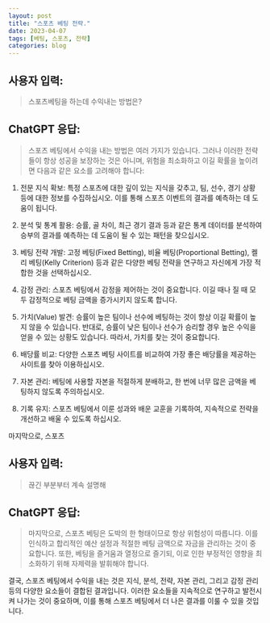 ```yaml
---
layout: post
title: "스포츠 베팅 전략."
date: 2023-04-07
tags: [베팅, 스포츠, 전략]
categories: blog
---
```


## 사용자 입력:
> 스포츠베팅을 하는데 수익내는 방법은?

## ChatGPT 응답:
> 스포츠 베팅에서 수익을 내는 방법은 여러 가지가 있습니다. 그러나 이러한 전략들이 항상 성공을 보장하는 것은 아니며, 위험을 최소화하고 이길 확률을 높이려면 다음과 같은 요소를 고려해야 합니다:

1. 전문 지식 확보: 특정 스포츠에 대한 깊이 있는 지식을 갖추고, 팀, 선수, 경기 상황 등에 대한 정보를 수집하십시오. 이를 통해 스포츠 이벤트의 결과를 예측하는 데 도움이 됩니다.

2. 분석 및 통계 활용: 승률, 골 차이, 최근 경기 결과 등과 같은 통계 데이터를 분석하여 승부의 결과를 예측하는 데 도움이 될 수 있는 패턴을 찾으십시오.

3. 베팅 전략 개발: 고정 베팅(Fixed Betting), 비율 베팅(Proportional Betting), 켈리 베팅(Kelly Criterion) 등과 같은 다양한 베팅 전략을 연구하고 자신에게 가장 적합한 것을 선택하십시오.

4. 감정 관리: 스포츠 베팅에서 감정을 제어하는 것이 중요합니다. 이길 때나 질 때 모두 감정적으로 베팅 금액을 증가시키지 않도록 합니다.

5. 가치(Value) 발견: 승률이 높은 팀이나 선수에 베팅하는 것이 항상 이길 확률이 높지 않을 수 있습니다. 반대로, 승률이 낮은 팀이나 선수가 승리할 경우 높은 수익을 얻을 수 있는 상황도 있습니다. 따라서, 가치를 찾는 것이 중요합니다.

6. 배당률 비교: 다양한 스포츠 베팅 사이트를 비교하여 가장 좋은 배당률을 제공하는 사이트를 찾아 이용하십시오.

7. 자본 관리: 베팅에 사용할 자본을 적절하게 분배하고, 한 번에 너무 많은 금액을 베팅하지 않도록 주의하십시오.

8. 기록 유지: 스포츠 베팅에서 이룬 성과와 배운 교훈을 기록하여, 지속적으로 전략을 개선하고 배울 수 있도록 하십시오.

마지막으로, 스포츠

## 사용자 입력:
> 끊긴 부분부터 계속 설명해

## ChatGPT 응답:
> 마지막으로, 스포츠 베팅은 도박의 한 형태이므로 항상 위험성이 따릅니다. 이를 인식하고 합리적인 예산 설정과 적절한 베팅 금액으로 자금을 관리하는 것이 중요합니다. 또한, 베팅을 즐거움과 열정으로 즐기되, 이로 인한 부정적인 영향을 최소화하기 위해 자제력을 발휘해야 합니다.

결국, 스포츠 베팅에서 수익을 내는 것은 지식, 분석, 전략, 자본 관리, 그리고 감정 관리 등의 다양한 요소들이 결합된 결과입니다. 이러한 요소들을 지속적으로 연구하고 발전시켜 나가는 것이 중요하며, 이를 통해 스포츠 베팅에서 더 나은 결과를 이룰 수 있을 것입니다.

